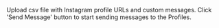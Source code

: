 Upload csv file with Instagram profile URLs and custom messages. Click 'Send Message' button to start sending messages to the Profiles.